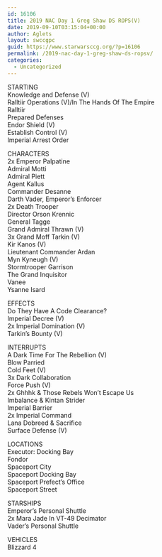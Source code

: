 ```yaml
---
id: 16106
title: 2019 NAC Day 1 Greg Shaw DS ROPS(V)
date: 2019-09-10T03:15:04+00:00
author: Aglets
layout: swccgpc
guid: https://www.starwarsccg.org/?p=16106
permalink: /2019-nac-day-1-greg-shaw-ds-ropsv/
categories:
  - Uncategorized
---
```

STARTING  
Knowledge and Defense (V)  
Ralltiir Operations (V)/In The Hands Of The Empire  
Ralltiir  
Prepared Defenses  
Endor Shield (V)  
Establish Control (V)  
Imperial Arrest Order

CHARACTERS  
2x Emperor Palpatine  
Admiral Motti  
Admiral Piett  
Agent Kallus  
Commander Desanne  
Darth Vader, Emperor&#8217;s Enforcer  
2x Death Trooper  
Director Orson Krennic  
General Tagge  
Grand Admiral Thrawn (V)  
3x Grand Moff Tarkin (V)  
Kir Kanos (V)  
Lieutenant Commander Ardan  
Myn Kyneugh (V)  
Stormtrooper Garrison  
The Grand Inquisitor  
Vanee  
Ysanne Isard

EFFECTS  
Do They Have A Code Clearance?  
Imperial Decree (V)  
2x Imperial Domination (V)  
Tarkin&#8217;s Bounty (V)

INTERRUPTS  
A Dark Time For The Rebellion (V)  
Blow Parried  
Cold Feet (V)  
3x Dark Collaboration  
Force Push (V)  
2x Ghhhk & Those Rebels Won&#8217;t Escape Us  
Imbalance & Kintan Strider  
Imperial Barrier  
2x Imperial Command  
Lana Dobreed & Sacrifice  
Surface Defense (V)

LOCATIONS  
Executor: Docking Bay  
Fondor  
Spaceport City  
Spaceport Docking Bay  
Spaceport Prefect&#8217;s Office  
Spaceport Street

STARSHIPS  
Emperor&#8217;s Personal Shuttle  
2x Mara Jade In VT-49 Decimator  
Vader&#8217;s Personal Shuttle

VEHICLES  
Blizzard 4